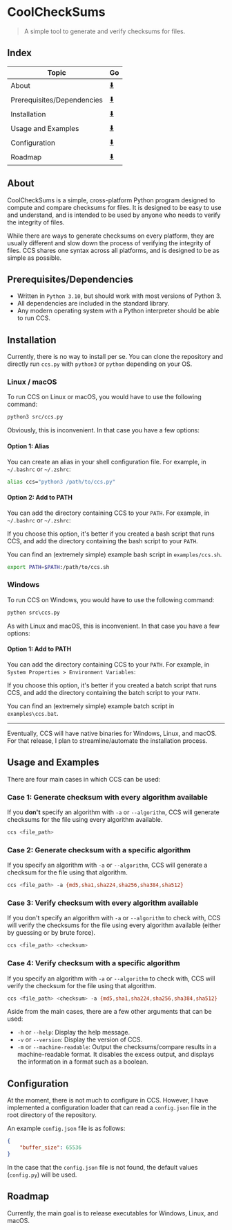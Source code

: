 # CoolCheckSums

> A simple tool to generate and verify checksums for files.

## Index
| Topic | Go |
|--|--|
| About | [⬇️](#About) |
| Prerequisites/Dependencies | [⬇️](#PrerequisitesDependencies) |
| Installation | [⬇️](#Installation) |
| Usage and Examples | [⬇️](#Usage-and-Examples) |
| Configuration | [⬇️](#Configuration) |
| Roadmap | [⬇️](#Roadmap) |

## About

CoolCheckSums is a simple, cross-platform Python program designed to compute and compare checksums for files. It is designed to be easy to use and understand, and is intended to be used by anyone who needs to verify the integrity of files.

While there are ways to generate checksums on every platform, they are usually different and slow down the process of verifying the integrity of files. CCS shares one syntax across all platforms, and is designed to be as simple as possible.

## Prerequisites/Dependencies

- Written in `Python 3.10`, but should work with most versions of Python 3.
- All dependencies are included in the standard library.
- Any modern operating system with a Python interpreter should be able to run CCS.

## Installation

Currently, there is no way to install per se. You can clone the repository and directly run `ccs.py` with `python3` or `python` depending on your OS.

### Linux / macOS

To run CCS on Linux or macOS, you would have to use the following command:

```bash
python3 src/ccs.py
```

Obviously, this is inconvenient. In that case you have a few options:

#### Option 1: Alias

You can create an alias in your shell configuration file. For example, in `~/.bashrc` or `~/.zshrc`:

```bash
alias ccs="python3 /path/to/ccs.py"
```

#### Option 2: Add to PATH

You can add the directory containing CCS to your `PATH`. For example, in `~/.bashrc` or `~/.zshrc`:

If you choose this option, it's better if you created a bash script that runs CCS, and add the directory containing the bash script to your `PATH`.

You can find an (extremely simple) example bash script in `examples/ccs.sh`.

```bash
export PATH=$PATH:/path/to/ccs.sh
```

### Windows

To run CCS on Windows, you would have to use the following command:

```ps
python src\ccs.py
```

As with Linux and macOS, this is inconvenient. In that case you have a few options:

#### Option 1: Add to PATH

You can add the directory containing CCS to your `PATH`. For example, in `System Properties > Environment Variables`:

If you choose this option, it's better if you created a batch script that runs CCS, and add the directory containing the batch script to your `PATH`.

You can find an (extremely simple) example batch script in `examples\ccs.bat`.

---
Eventually, CCS will have native binaries for Windows, Linux, and macOS. For that release, I plan to streamline/automate the installation process.

## Usage and Examples

There are four main cases in which CCS can be used:

### Case 1: Generate checksum with every algorithm available

If you **don't** specify an algorithm with `-a` or `--algorithm`, CCS will generate checksums for the file using every algorithm available.

```bash
ccs <file_path>
```

### Case 2: Generate checksum with a specific algorithm

If you specify an algorithm with `-a` or `--algorithm`, CCS will generate a checksum for the file using that algorithm.

```bash
ccs <file_path> -a {md5,sha1,sha224,sha256,sha384,sha512}
```

### Case 3: Verify checksum with every algorithm available

If you don't specify an algorithm with `-a` or `--algorithm` to check with, CCS will verify the checksums for the file using every algorithm available (either by guessing or by brute force).

```bash
ccs <file_path> <checksum>
```

### Case 4: Verify checksum with a specific algorithm

If you specify an algorithm with `-a` or `--algorithm` to check with, CCS will verify the checksum for the file using that algorithm.

```bash
ccs <file_path> <checksum> -a {md5,sha1,sha224,sha256,sha384,sha512}
```

Aside from the main cases, there are a few other arguments that can be used:

- `-h` or `--help`: Display the help message.
- `-v` or `--version`: Display the version of CCS.
- `-m` or `--machine-readable`: Output the checksums/compare results in a machine-readable format. It disables the excess output, and displays the information in a format such as a boolean.

## Configuration

At the moment, there is not much to configure in CCS. However, I have implemented a configuration loader that can read a `config.json` file in the root directory of the repository.

An example `config.json` file is as follows:

```json
{
    "buffer_size": 65536
}
```

In the case that the `config.json` file is not found, the default values (`config.py`) will be used.

## Roadmap

Currently, the main goal is to release executables for Windows, Linux, and macOS.